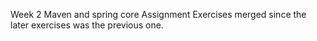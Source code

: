 Week 2 Maven and spring core Assignment Exercises merged since the later exercises was the previous one. 

